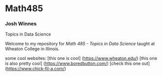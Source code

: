 # **Math485**
### Josh Winnes
Topics in Data Science

Welcome to my repository for *Math 485 - Topics in Data Science* taught at Wheaton College in Illinois.

some cool websites:
[this one is cool] (https://www.wheaton.edu/)
[this one is also pretty cool] (https://www.boredbutton.com/)
[check this one out] (https://www.chick-fil-a.com/)
